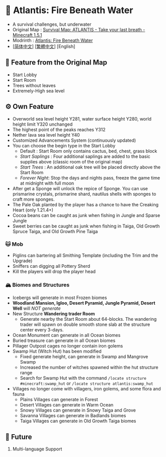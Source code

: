 # 🌊 Atlantis: Fire Beneath Water

- A survival challenges, but underwater
- Original Map : [Survival Map: ATLANTIS - Take your last breath - Minecraft 1.5.1](https://www.planetminecraft.com/project/survival-map-atlantis---take-your-last-breath---minecraft-151/)
- Modrinth : [Atlantis: Fire Beneath Water](https://modrinth.com/datapack/atlantis-firebeneathwater)
- [[简体中文](https://github.com/Mzhuangshao/atlantis/blob/main/README.md)]   [[繁體中文](https://github.com/Mzhuangshao/atlantis/blob/main/README_zh_tw.md)]   [English]

## 🔱 Feature from the Original Map

- Start Lobby
- Start Room
- Trees without leaves
- Extremely-High sea level

## ⚙️ Own Feature

- Overworld sea level height Y281, water surface height Y280, world height limit Y320 unchanged
- The highest point of the peaks reaches Y312
- Nether lava sea level height Y40
- Customized Advancements System (continuously updated)
- You can choose the begin type in the Start Lobby
  - Default : Start Room only contains cactus, bed, chest, grass block
  - *Start Saplings* : Four additional saplings are added to the basic supplies above (classic room of the original map)
  - *Start Trees* : An additional oak tree will be placed directly above the Start Room
  - *Forever Night*: Stop the days and nights pass, freeze the game time at midnight with full moon
- After get a Sponge will unlock the repice of Sponge. You can use prismarine crystals, prismarine shard, nautilus shells with sponges to craft more sponges.
- The Pale Oak planted by the player has a chance to have the Creaking Heart (only 1.21.4+)
- Cocoa beans can be caught as junk when fishing in Jungle and Sparse Jungle
- Sweet berries can be caught as junk when fishing in Taiga, Old Growth Spruce Taiga, and Old Growth Pine Taiga

### 🐱 Mob

- Piglins can bartering all Smithing Template (including the Trim and the Upgrade)
- Sniffers can digging all Pottery Sherd
- Kill the players will drop the player head

### 🏔 Biomes and Structures

- Icebergs will generate in most Frozen biomes
- **Woodland Mansion, Igloo, Desert Pyramid, Jungle Pyramid, Desert Well** will *NOT generate*
- New Structure **Wandering trader Room**
  - Generate nearby the Start Room about 64-blocks. The wandering trader will spawn on double smooth stone slab at the structure center every 3-days.
- Ocean Monument can generate in all Ocean biomes
- Buried treasure can generate in all Ocean biomes
- Pillager Outpost cages no longer contain iron golems
- Swamp Hut (Witch Hut) has been modified
  - Fixed generate height, can generate in Swamp and Mangrove Swamp
  - Increased the number of witches spawned within the hut structure range
  - Search for Swamp Hut with the command `/locate structure #minecraft:swamp_hut` or `/locate structure atlantis:swamp_hut`
- Villages no longer come with villagers, iron golems, and some flora and fauna
  - Plains Villages can generate in Forest
  - Desert Villages can generate in Warm Ocean
  - Snowy Villages can generate in Snowy Taiga and Grove
  - Savanna Villages can generate in Badlands biomes
  - Taiga Villages can generate in Old Growth Taiga biomes

## 🎨 Future

1. Multi-language Support
